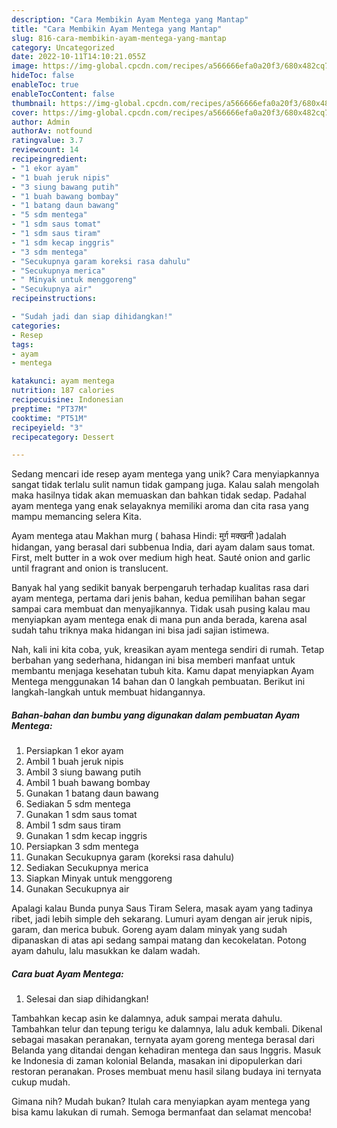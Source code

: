 ```yaml
---
description: "Cara Membikin Ayam Mentega yang Mantap"
title: "Cara Membikin Ayam Mentega yang Mantap"
slug: 816-cara-membikin-ayam-mentega-yang-mantap
category: Uncategorized
date: 2022-10-11T14:10:21.055Z
image: https://img-global.cpcdn.com/recipes/a566666efa0a20f3/680x482cq70/ayam-mentega-foto-resep-utama.jpg
hideToc: false
enableToc: true
enableTocContent: false
thumbnail: https://img-global.cpcdn.com/recipes/a566666efa0a20f3/680x482cq70/ayam-mentega-foto-resep-utama.jpg
cover: https://img-global.cpcdn.com/recipes/a566666efa0a20f3/680x482cq70/ayam-mentega-foto-resep-utama.jpg
author: Admin
authorAv: notfound
ratingvalue: 3.7
reviewcount: 14
recipeingredient:
- "1 ekor ayam"
- "1 buah jeruk nipis"
- "3 siung bawang putih"
- "1 buah bawang bombay"
- "1 batang daun bawang"
- "5 sdm mentega"
- "1 sdm saus tomat"
- "1 sdm saus tiram"
- "1 sdm kecap inggris"
- "3 sdm mentega"
- "Secukupnya garam koreksi rasa dahulu"
- "Secukupnya merica"
- " Minyak untuk menggoreng"
- "Secukupnya air"
recipeinstructions:

- "Sudah jadi dan siap dihidangkan!"
categories:
- Resep
tags:
- ayam
- mentega

katakunci: ayam mentega 
nutrition: 187 calories
recipecuisine: Indonesian
preptime: "PT37M"
cooktime: "PT51M"
recipeyield: "3"
recipecategory: Dessert

---
```





Sedang mencari ide resep ayam mentega yang unik? Cara menyiapkannya sangat tidak terlalu sulit namun tidak gampang juga. Kalau salah mengolah maka hasilnya tidak akan memuaskan dan bahkan tidak sedap. Padahal ayam mentega yang enak selayaknya memiliki aroma dan cita rasa yang mampu memancing selera Kita.





Ayam mentega atau Makhan murg ( bahasa Hindi: मुर्ग़ मक्खनी )adalah hidangan, yang berasal dari subbenua India, dari ayam dalam saus tomat. First, melt butter in a wok over medium high heat. Sauté onion and garlic until fragrant and onion is translucent.

Banyak hal yang sedikit banyak berpengaruh terhadap kualitas rasa dari ayam mentega, pertama dari jenis bahan, kedua pemilihan bahan segar sampai cara membuat dan menyajikannya. Tidak usah pusing kalau mau menyiapkan ayam mentega enak di mana pun anda berada, karena asal sudah tahu triknya maka hidangan ini bisa jadi sajian istimewa.






Nah, kali ini kita coba, yuk, kreasikan ayam mentega sendiri di rumah. Tetap berbahan yang sederhana, hidangan ini bisa memberi manfaat untuk membantu menjaga kesehatan tubuh kita. Kamu dapat menyiapkan Ayam Mentega menggunakan 14 bahan dan 0 langkah pembuatan. Berikut ini langkah-langkah untuk membuat hidangannya.

<!--inarticleads1-->

##### Bahan-bahan dan bumbu yang digunakan dalam pembuatan Ayam Mentega:

1. Persiapkan 1 ekor ayam
1. Ambil 1 buah jeruk nipis
1. Ambil 3 siung bawang putih
1. Ambil 1 buah bawang bombay
1. Gunakan 1 batang daun bawang
1. Sediakan 5 sdm mentega
1. Gunakan 1 sdm saus tomat
1. Ambil 1 sdm saus tiram
1. Gunakan 1 sdm kecap inggris
1. Persiapkan 3 sdm mentega
1. Gunakan Secukupnya garam (koreksi rasa dahulu)
1. Sediakan Secukupnya merica
1. Siapkan  Minyak untuk menggoreng
1. Gunakan Secukupnya air


Apalagi kalau Bunda punya Saus Tiram Selera, masak ayam yang tadinya ribet, jadi lebih simple deh sekarang. Lumuri ayam dengan air jeruk nipis, garam, dan merica bubuk. Goreng ayam dalam minyak yang sudah dipanaskan di atas api sedang sampai matang dan kecokelatan. Potong ayam dahulu, lalu masukkan ke dalam wadah. 

<!--inarticleads2-->

##### Cara buat Ayam Mentega:


1. Selesai dan siap dihidangkan!

Tambahkan kecap asin ke dalamnya, aduk sampai merata dahulu. Tambahkan telur dan tepung terigu ke dalamnya, lalu aduk kembali. Dikenal sebagai masakan peranakan, ternyata ayam goreng mentega berasal dari Belanda yang ditandai dengan kehadiran mentega dan saus Inggris. Masuk ke Indonesia di zaman kolonial Belanda, masakan ini dipopulerkan dari restoran peranakan. Proses membuat menu hasil silang budaya ini ternyata cukup mudah. 

Gimana nih? Mudah bukan? Itulah cara menyiapkan ayam mentega yang bisa kamu lakukan di rumah. Semoga bermanfaat dan selamat mencoba!

